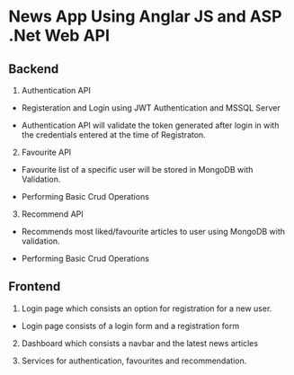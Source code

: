 # News App Using Anglar JS and ASP .Net Web API 

## Backend

1. Authentication API 

 * Registeration and Login using JWT Authentication and MSSQL Server

 * Authentication API will validate the token generated after login in with the credentials entered at the time of Registraton.

2. Favourite API 

 * Favourite list of a specific user will be stored in MongoDB with Validation.

 * Performing Basic Crud Operations

3. Recommend API

 * Recommends most liked/favourite articles to user using MongoDB with validation. 

 * Performing Basic Crud Operations

## Frontend

1. Login page which consists an option for registration for a new user.

 * Login page consists of a login form and a registration form
 
2. Dashboard which consists a navbar and the latest news articles

3. Services for authentication, favourites and recommendation.


